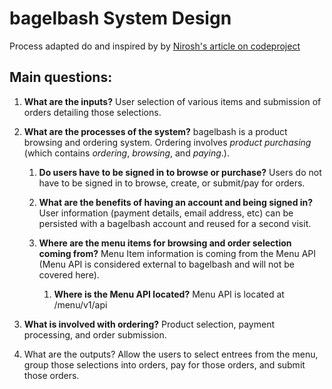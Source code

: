 # bagelbash System Design

Process adapted do and inspired by by [Nirosh's article on codeproject](https://www.codeproject.com/Articles/16105/A-Practical-Approach-to-Computer-Systems-Design-an)

## Main questions:

1. **What are the inputs?** User selection of various items and submission of orders detailing those selections.

2. **What are the processes of the system?** bagelbash is a product browsing and ordering system. Ordering involves _product purchasing_ (which contains _ordering_, _browsing_, and _paying_.).

   1. **Do users have to be signed in to browse or purchase?** Users do not have to be signed in to browse, create, or submit/pay for orders.

   2. **What are the benefits of having an account and being signed in?** User information (payment details, email address, etc) can be persisted with a bagelbash account and reused for a second visit.

   3. **Where are the menu items for browsing and order selection coming from?** Menu Item information is coming from the Menu API (Menu API is considered external to bagelbash and will not be covered here).

      1. **Where is the Menu API located?** Menu API is located at /menu/v1/api

3. **What is involved with ordering?** Product selection, payment processing, and order submission.

4. What are the outputs?
   Allow the users to select entrees from the menu, group those selections into orders, pay for those orders, and submit those orders.

